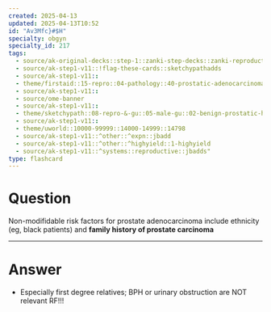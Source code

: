 ```yaml
---
created: 2025-04-13
updated: 2025-04-13T10:52
id: "Av3Mfc}#$H"
specialty: obgyn
specialty_id: 217
tags:
  - source/ak-original-decks::step-1::zanki-step-decks::zanki-reproductive::reproductive-pathology
  - source/ak-step1-v11::!flag-these-cards::sketchypathadds
  - source/ak-step1-v11::
  - theme/firstaid::15-repro::04-pathology::40-prostatic-adenocarcinoma
  - source/ak-step1-v11::
  - source/ome-banner
  - source/ak-step1-v11::
  - theme/sketchypath::08-repro-&-gu::05-male-gu::02-benign-prostatic-hyperplasia-(bph)-&-prostate-cancer
  - source/ak-step1-v11::
  - theme/uworld::10000-99999::14000-14999::14798
  - source/ak-step1-v11::^other::^expn::jbadd
  - source/ak-step1-v11::^other::^highyield::1-highyield
  - source/ak-step1-v11::^systems::reproductive::jbadds"
type: flashcard
---
```


# Question
Non-modifidable risk factors for prostate adenocarcinoma include ethnicity (eg, black patients) and **family history of prostate carcinoma**

---

# Answer
* Especially first degree relatives; BPH or urinary obstruction are NOT relevant RF!!!